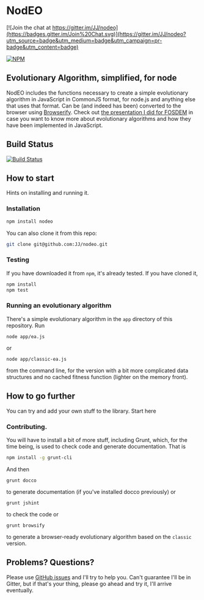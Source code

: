 # NodEO

[![Join the chat at https://gitter.im/JJ/nodeo](https://badges.gitter.im/Join%20Chat.svg)](https://gitter.im/JJ/nodeo?utm_source=badge&utm_medium=badge&utm_campaign=pr-badge&utm_content=badge)

[![NPM](https://nodei.co/npm/nodeo.png)](https://npmjs.org/package/nodeo)


## Evolutionary Algorithm, simplified, for node

NodEO includes the functions necessary to create a simple evolutionary algorithm in JavaScript in CommonJS format, for
node.js and anything else that uses that format. Can be (and indeed has been) converted to the browser using
[Browserify](http://browserify.org/). Check out
[the presentation I did for FOSDEM](http://jj.github.io/js-ga-fosdem/#/home)
in case you want to know more about evolutionary algorithms and how
they have been implemented in JavaScript.

## Build Status

[![Build Status](https://travis-ci.org/JJ/nodeo.png)](https://travis-ci.org/JJ/nodeo)

## How to start

Hints on installing and running it.

### Installation

```bash
npm install nodeo
```

You can also clone it from this repo:
```bash
git clone git@github.com:JJ/nodeo.git
```

### Testing

If you have downloaded it from `npm`, it's already tested. If you have cloned it,

```bash
npm install 
npm test
```


### Running an evolutionary algorithm

There's a simple evolutionary algorithm in the `app` directory of this
repository. Run

	node app/ea.js

or

	node app/classic-ea.js

from the command line, for the version with a bit more complicated
data structures and no cached fitness function (lighter on the memory
front). 


## How to go further

You can try and add your own stuff to the library. Start here

### Contributing.

You will have to install a bit of more stuff, including Grunt, which,
for the time being, is used to check code and generate
documentation. That is

```bash
npm install -g grunt-cli
```

And then

	grunt docco

to generate documentation (if you've installed docco previously) or

	grunt jshint

to check the code or

	grunt browsify

to generate a browser-ready evolutionary algorithm based on the
`classic` version. 



## Problems? Questions?

Please use [GitHub issues](https://github.com/JJ/nodeo/issues) and
I'll try to help you. Can't guarantee I'll be in Gitter, but if that's
your thing, please go ahead and try it, I'll arrive eventually. 



